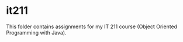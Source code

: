 # it211

This folder contains assignments for my IT 211 course (Object Oriented Programming with Java).

